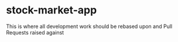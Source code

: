 # stock-market-app

This is where all development work should be rebased upon and Pull Requests raised against
